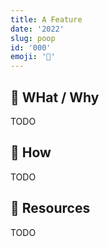 ```yaml
---
title: A Feature
date: '2022'
slug: poop
id: '000'
emoji: '💩'
---
```


## 🚧 WHat / Why

TODO

## 🚧 How

TODO

## 🚧 Resources

TODO
